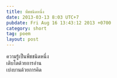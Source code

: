 ```yaml
---
title: พืชชนิดหนึ่ง
date: 2013-03-13 8:03 UTC+7
pubdate: Fri Aug 16 13:43:12 2013 +0700
category: short
tag: poem
layout: post
---
```


ความรู้เป็นพืชชนิดหนึ่ง  
เติบโตด้วยการอ่าน  
เบ่งบานด้วยการคิด  
